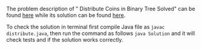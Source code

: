The problem description of " Distribute Coins in Binary Tree
Solved" can be found [here](https://leetcode.com/problems/distribute-coins-in-binary-tree/) while its solution can be found [here](https://github.com/aurimas13/Solutions-To-Problems/blob/main/LeetCode/Java%20Solutions/Distribute%20Coins%20in%20Binary%20Tree%20Solved/gistribute.java).

To check the solution in terminal first compile Java file as `javac distribute.java`, then run the command as follows `java Solution` and it will check tests and if the solution works correctly.